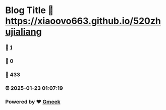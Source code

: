 # Blog Title :link: https://xiaoovo663.github.io/520zhujialiang 
### :page_facing_up: [1](https://xiaoovo663.github.io/520zhujialiang/tag.html) 
### :speech_balloon: 0 
### :hibiscus: 433 
### :alarm_clock: 2025-01-23 01:07:19 
### Powered by :heart: [Gmeek](https://github.com/Meekdai/Gmeek)
